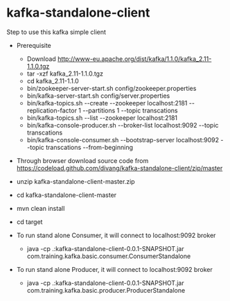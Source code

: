 # kafka-standalone-client
Step to use this kafka simple client
- Prerequisite
	- Download http://www-eu.apache.org/dist/kafka/1.1.0/kafka_2.11-1.1.0.tgz 
	- tar -xzf kafka_2.11-1.1.0.tgz
	- cd kafka_2.11-1.1.0
	- bin/zookeeper-server-start.sh config/zookeeper.properties
	- bin/kafka-server-start.sh config/server.properties
	- bin/kafka-topics.sh --create --zookeeper localhost:2181 --replication-factor 1 --partitions 1 --topic transcations
	- bin/kafka-topics.sh --list --zookeeper localhost:2181
	- bin/kafka-console-producer.sh --broker-list localhost:9092 --topic transcations
	- bin/kafka-console-consumer.sh --bootstrap-server localhost:9092 --topic transcations --from-beginning
	
- Through browser download source code from https://codeload.github.com/divang/kafka-standalone-client/zip/master
- unzip kafka-standalone-client-master.zip
- cd kafka-standalone-client-master
- mvn clean install
- cd target
- To run stand alone Consumer, it will connect to localhost:9092 broker
	- java -cp .:kafka-standalone-client-0.0.1-SNAPSHOT.jar  com.training.kafka.basic.consumer.ConsumerStandalone
- To run stand  alone Producer, it will connect to localhost:9092 broker
	- java -cp .:kafka-standalone-client-0.0.1-SNAPSHOT.jar  com.training.kafka.basic.producer.ProducerStandalone
